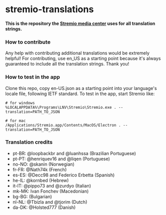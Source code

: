 # stremio-translations

**This is the repository the [Stremio media center](http://www.strem.io) uses for all translation strings.**

### How to contribute

Any help with contributing additional translations would be extremely helpful!
For contributing, use en_US as a starting point because it's always guaranteed to include all the translation strings.
Thank you!

### How to test in the app

Clone this repo, copy en-US.json as a starting point into your language's locale file, following IETF standard. To test in the app, start Stremio like:
```
# for windows
%LOCALAPPDATA%\Programs\LNV\Stremio\Stremio.exe . --translation=PATH_TO_JSON

# for mac
/Applications/Stremio.app/Contents/MacOS/Electron . --translation=PATH_TO_JSON
```

### Translation credits

* pt-BR: @loopbackbr and @luanhssa		(Brazilian Portuguese)
* pt-PT: @henriquev16 and @liqen		(Portuguese)
* no-NO: @skanin						(Norwegian)
* fr-FR: @Nath74k						(French)
* es-ES: @Decc98 and Federico Erbetta	(Spanish)
* he-IL: @kornbed						(Hebrew)
* it-IT: @pippo73 and @zurdyo			(Italian)
* mk-MK: Ivan Fonchev					(Macedonian)
* bg-BG:								(Bulgarian)
* nl-NL: @Tbizla and @tjorim			(Dutch)
* da-DK: @Holsted777					(Danish)
